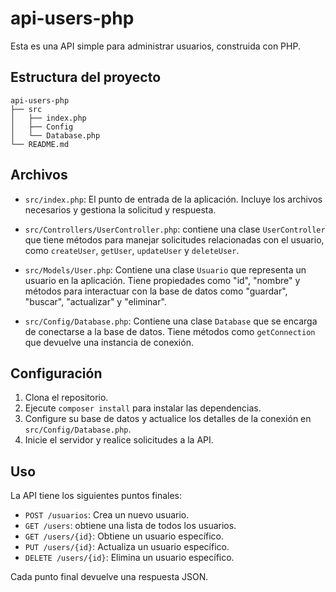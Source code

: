 # api-users-php

Esta es una API simple para administrar usuarios, construida con PHP.

## Estructura del proyecto

```
api-users-php
├── src
│   ├── index.php
│   ├── Config
│   └── Database.php
└── README.md
```

## Archivos

- `src/index.php`: El punto de entrada de la aplicación. Incluye los archivos necesarios y gestiona la solicitud y respuesta.

- `src/Controllers/UserController.php`: contiene una clase `UserController` que tiene métodos para manejar solicitudes relacionadas con el usuario, como `createUser`, `getUser`, `updateUser` y `deleteUser`.

- `src/Models/User.php`: Contiene una clase `Usuario` que representa un usuario en la aplicación. Tiene propiedades como "id", "nombre" y métodos para interactuar con la base de datos como "guardar", "buscar", "actualizar" y "eliminar".

- `src/Config/Database.php`: Contiene una clase `Database` que se encarga de conectarse a la base de datos. Tiene métodos como `getConnection` que devuelve una instancia de conexión.

## Configuración

1. Clona el repositorio.
2. Ejecute `composer install` para instalar las dependencias.
3. Configure su base de datos y actualice los detalles de la conexión en `src/Config/Database.php`.
4. Inicie el servidor y realice solicitudes a la API.

## Uso

La API tiene los siguientes puntos finales:

- `POST /usuarios`: Crea un nuevo usuario.
- `GET /users`: obtiene una lista de todos los usuarios.
- `GET /users/{id}`: Obtiene un usuario específico.
- `PUT /users/{id}`: Actualiza un usuario específico.
- `DELETE /users/{id}`: Elimina un usuario específico.

Cada punto final devuelve una respuesta JSON.
